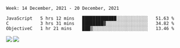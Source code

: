<!--START_SECTION:waka-->
```text
Week: 14 December, 2021 - 20 December, 2021

JavaScript   5 hrs 12 mins   █████████████░░░░░░░░░░░░   51.63 % 
C            3 hrs 31 mins   ████████▓░░░░░░░░░░░░░░░░   34.82 % 
ObjectiveC   1 hr 21 mins    ███▒░░░░░░░░░░░░░░░░░░░░░   13.46 % 
```
<!--END_SECTION:waka-->
<a href="https://github.com/anuraghazra/github-readme-stats">
  <img align="left" src="https://github-readme-stats.vercel.app/api?username=Tanesan&count_private=true&show_icons=true" />
<img align="left" src="https://github-readme-stats.vercel.app/api/top-langs/?username=Tanesan" />
</a>
